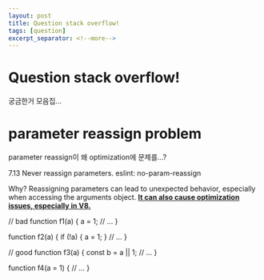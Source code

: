 ```yaml
---
layout: post
title: Question stack overflow!
tags: [question]
excerpt_separator: <!--more-->
---
```


# Question stack overflow!

궁금한거 모음집...

# parameter reassign problem

parameter reassign이 왜 optimization에 문제를...?

7.13 Never reassign parameters. eslint: no-param-reassign

Why? Reassigning parameters can lead to unexpected behavior, especially when accessing the arguments object. <u><b>It can also cause optimization issues, especially in V8.</b></u>

// bad
function f1(a) {
  a = 1;
  // ...
}

function f2(a) {
  if (!a) { a = 1; }
  // ...
}

// good
function f3(a) {
  const b = a || 1;
  // ...
}

function f4(a = 1) {
  // ...
}